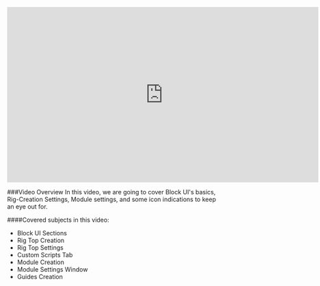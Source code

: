 <iframe width="728" height="409.5" src="https://www.youtube.com/embed/6CsKBXL2NDw" frameborder="0" allow="accelerometer; autoplay; clipboard-write; encrypted-media; gyroscope; picture-in-picture" allowfullscreen></iframe>

###Video Overview
<font>
In this video, we are going to cover Block UI's basics, Rig-Creation Settings, Module settings, and some icon indications to keep an eye out for.</font>
</font>

####Covered subjects in this video:
* Block UI Sections
* Rig Top Creation
* Rig Top Settings
* Custom Scripts Tab
* Module Creation
* Module Settings Window
* Guides Creation